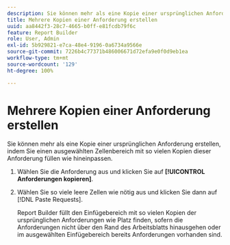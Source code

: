 ```yaml
---
description: Sie können mehr als eine Kopie einer ursprünglichen Anforderung erstellen, indem Sie einen ausgewählten Zellenbereich mit so vielen Kopien dieser Anforderung füllen wie hineinpassen.
title: Mehrere Kopien einer Anforderung erstellen
uuid: aa8442f3-28c7-4665-b0ff-e81fcdb79f6c
feature: Report Builder
role: User, Admin
exl-id: 5b929821-e7ca-48e4-9196-0a6734a9566e
source-git-commit: 7226b4c77371b486006671d72efa9e0f0d9eb1ea
workflow-type: tm+mt
source-wordcount: '129'
ht-degree: 100%

---
```


# Mehrere Kopien einer Anforderung erstellen

Sie können mehr als eine Kopie einer ursprünglichen Anforderung erstellen, indem Sie einen ausgewählten Zellenbereich mit so vielen Kopien dieser Anforderung füllen wie hineinpassen.

1. Wählen Sie die Anforderung aus und klicken Sie auf **[!UICONTROL Anforderungen kopieren]**.
1. Wählen Sie so viele leere Zellen wie nötig aus und klicken Sie dann auf [!DNL Paste Requests].

   Report Builder füllt den Einfügebereich mit so vielen Kopien der ursprünglichen Anforderungen wie Platz finden, sofern die Anforderungen nicht über den Rand des Arbeitsblatts hinausgehen oder im ausgewählten Einfügebereich bereits Anforderungen vorhanden sind.
